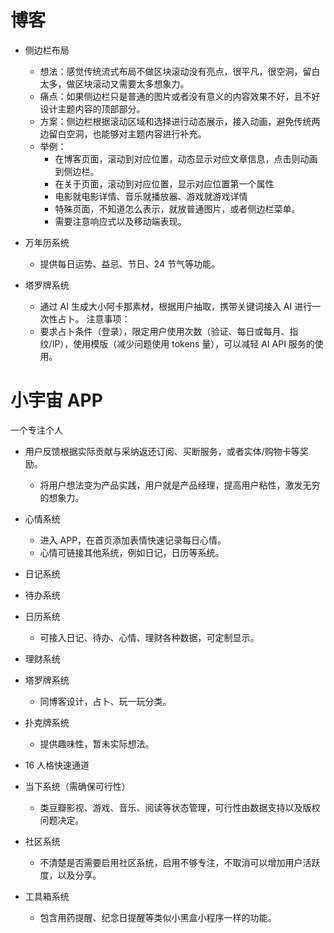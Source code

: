 # 博客

- 侧边栏布局
  - 想法：感觉传统流式布局不做区块滚动没有亮点，很平凡，很空洞，留白太多，做区块滚动又需要太多想象力。
  - 痛点：如果侧边栏只是普通的图片或者没有意义的内容效果不好，且不好设计主题内容的顶部部分。
  - 方案：侧边栏根据滚动区域和选择进行动态展示，接入动画，避免传统两边留白空洞，也能够对主题内容进行补充。
  - 举例：
    - 在博客页面，滚动到对应位置，动态显示对应文章信息，点击则动画到侧边栏。
    - 在关于页面，滚动到对应位置，显示对应位置第一个属性
    - 电影就电影详情、音乐就播放器、游戏就游戏详情
    - 特殊页面，不知道怎么表示，就放普通图片，或者侧边栏菜单。
    - 需要注意响应式以及移动端表现。

- 万年历系统

  - 提供每日运势、益忌、节日、24 节气等功能。

- 塔罗牌系统
  - 通过 AI 生成大小阿卡那素材，根据用户抽取，携带关键词接入 AI 进行一次性占卜。
    注意事项：
  - 要求占卜条件（登录），限定用户使用次数（验证、每日或每月、指纹/IP），使用模版（减少问题使用 tokens 量），可以减轻 AI API 服务的使用。

# 小宇宙 APP

一个专注个人

- 用户反馈根据实际贡献与采纳返还订阅、买断服务，或者实体/购物卡等奖励。

  - 将用户想法变为产品实践，用户就是产品经理，提高用户粘性，激发无穷的想象力。

- 心情系统

  - 进入 APP，在首页添加表情快速记录每日心情。
  - 心情可链接其他系统，例如日记，日历等系统。

- 日记系统

- 待办系统

- 日历系统

  - 可接入日记、待办、心情、理财各种数据，可定制显示。

- 理财系统

- 塔罗牌系统

  - 同博客设计，占卜、玩一玩分类。

- 扑克牌系统

  - 提供趣味性，暂未实际想法。

- 16 人格快速通道

- 当下系统（需确保可行性）

  - 类豆瓣影视、游戏、音乐、阅读等状态管理，可行性由数据支持以及版权问题决定。

- 社区系统

  - 不清楚是否需要启用社区系统，启用不够专注，不取消可以增加用户活跃度，以及分享。

- 工具箱系统
  - 包含用药提醒、纪念日提醒等类似小黑盒小程序一样的功能。
